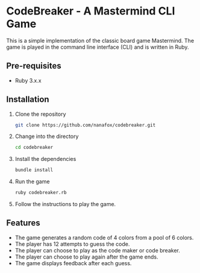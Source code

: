 # CodeBreaker - A Mastermind CLI Game

This is a simple implementation of the classic board game Mastermind. The game is played in the
command line interface (CLI) and is written in Ruby.

## Pre-requisites

- Ruby 3.x.x

## Installation

1. Clone the repository

    ```bash
    git clone https://github.com/nanafox/codebreaker.git
    ```
2. Change into the directory

    ```bash
    cd codebreaker
    ```

3. Install the dependencies

    ```bash
    bundle install
    ```

4. Run the game

    ```bash
    ruby codebreaker.rb
    ```
5. Follow the instructions to play the game.

## Features

- The game generates a random code of 4 colors from a pool of 6 colors.
- The player has 12 attempts to guess the code.
- The player can choose to play as the code maker or code breaker.
- The player can choose to play again after the game ends.
- The game displays feedback after each guess.
